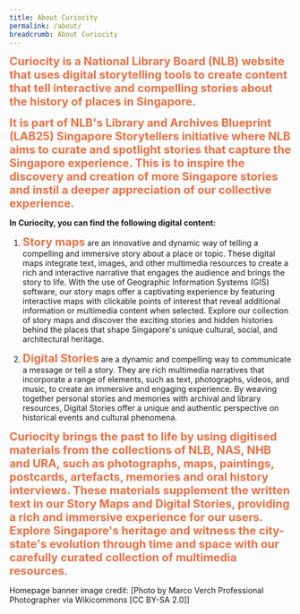 ```yaml
---
title: About Curiocity
permalink: /about/
breadcrumb: About Curiocity
---
```

<span style="font-weight: 700; font-size: 20px; font-style: normal; color:#eb7044">Curiocity is a National Library Board (NLB) website that uses digital storytelling tools to create content that tell interactive and compelling stories about the history of places in Singapore.</span>

 <span style="font-weight: 700; font-size: 20px; font-style: normal; color:#eb7044">It is part of NLB's Library and Archives Blueprint (LAB25) Singapore Storytellers initiative where NLB aims to curate and spotlight stories that capture the Singapore experience. This is to inspire the discovery and creation of more Singapore stories and instil a deeper appreciation of our collective experience.</span>

**In Curiocity, you can find the following digital content:**

1. <span style="font-weight: 700; font-size: 20px; font-style: normal; color:#eb7044">Story maps</span> are an innovative and dynamic way of telling a compelling and immersive story about a place or topic. These digital maps integrate text, images, and other multimedia resources to create a rich and interactive narrative that engages the audience and brings the story to life. With the use of Geographic Information Systems (GIS) software, our story maps offer a captivating experience by featuring interactive maps with clickable points of interest that reveal additional information or multimedia content when selected. Explore our collection of story maps and discover the exciting stories and hidden histories behind the places that shape Singapore's unique cultural, social, and architectural heritage.

1. <span style="font-weight: 700; font-size: 20px; font-style: normal; color:#eb7044">Digital Stories</span> are a dynamic and compelling way to communicate a message or tell a story. They are rich multimedia narratives that incorporate a range of elements, such as text, photographs, videos, and music, to create an immersive and engaging experience. By weaving together personal stories and memories with archival and library resources, Digital Stories offer a unique and authentic perspective on historical events and cultural phenomena.

<span style="font-weight: 700; font-size: 20px; font-style: normal; color:#eb7044">Curiocity brings the past to life by using digitised materials from the collections of NLB, NAS, NHB and URA, such as photographs, maps, paintings, postcards, artefacts, memories and oral history interviews. These materials supplement the written text in our Story Maps and Digital Stories, providing a rich and immersive experience for our users. Explore Singapore's heritage and witness the city-state's evolution through time and space with our carefully curated collection of multimedia resources.</span>

Homepage banner image credit: [Photo by Marco Verch Professional Photographer via Wikicommons [CC BY-SA 2.0]]